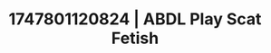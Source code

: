 ---
categories:
- Skin worship
- Fantasy kink
- Shadow play
- Cumshot compilation
- Football-themed kink
image: /assets/images/1747801120824.jpg
layout: post
seo:
  description: Featured content with artistic Scat Fetish, ABDL Play. HD images available.
  keywords: Scat Fetish, ABDL Play
  og_image: /assets/images/1747801120824.jpg
  schema_type: VisualArtwork
tags:
- ABDL Play
- Scat Fetish
- '#1747801120824'
title: 1747801120824 | ABDL Play Scat Fetish
---